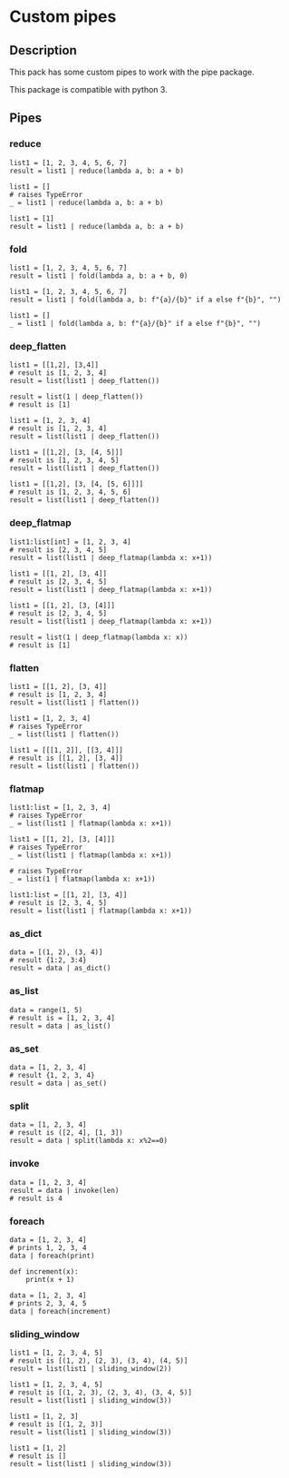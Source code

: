 # Custom pipes

## Description

This pack has some custom pipes to work with the pipe package.

This package is compatible with python 3.

## Pipes

### reduce

    list1 = [1, 2, 3, 4, 5, 6, 7]
    result = list1 | reduce(lambda a, b: a + b)

    list1 = []
    # raises TypeError
    _ = list1 | reduce(lambda a, b: a + b)

    list1 = [1]
    result = list1 | reduce(lambda a, b: a + b)

### fold

    list1 = [1, 2, 3, 4, 5, 6, 7]
    result = list1 | fold(lambda a, b: a + b, 0)

    list1 = [1, 2, 3, 4, 5, 6, 7]
    result = list1 | fold(lambda a, b: f"{a}/{b}" if a else f"{b}", "")

    list1 = []
    _ = list1 | fold(lambda a, b: f"{a}/{b}" if a else f"{b}", "")

### deep_flatten

    list1 = [[1,2], [3,4]]
    # result is [1, 2, 3, 4]
    result = list(list1 | deep_flatten())

    result = list(1 | deep_flatten())
    # result is [1]

    list1 = [1, 2, 3, 4]
    # result is [1, 2, 3, 4]
    result = list(list1 | deep_flatten())

    list1 = [[1,2], [3, [4, 5]]]
    # result is [1, 2, 3, 4, 5]
    result = list(list1 | deep_flatten())

    list1 = [[1,2], [3, [4, [5, 6]]]]
    # result is [1, 2, 3, 4, 5, 6]
    result = list(list1 | deep_flatten())

### deep_flatmap

    list1:list[int] = [1, 2, 3, 4]
    # result is [2, 3, 4, 5]
    result = list(list1 | deep_flatmap(lambda x: x+1))

    list1 = [[1, 2], [3, 4]]
    # result is [2, 3, 4, 5]
    result = list(list1 | deep_flatmap(lambda x: x+1))

    list1 = [[1, 2], [3, [4]]]
    # result is [2, 3, 4, 5]
    result = list(list1 | deep_flatmap(lambda x: x+1))

    result = list(1 | deep_flatmap(lambda x: x))
    # result is [1]

### flatten

    list1 = [[1, 2], [3, 4]]
    # result is [1, 2, 3, 4]
    result = list(list1 | flatten())

    list1 = [1, 2, 3, 4]
    # raises TypeError
    _ = list(list1 | flatten())

    list1 = [[[1, 2]], [[3, 4]]]
    # result is [[1, 2], [3, 4]]
    result = list(list1 | flatten())

### flatmap

    list1:list = [1, 2, 3, 4]
    # raises TypeError
    _ = list(list1 | flatmap(lambda x: x+1))

    list1 = [[1, 2], [3, [4]]]
    # raises TypeError
    _ = list(list1 | flatmap(lambda x: x+1))

    # raises TypeError
    _ = list(1 | flatmap(lambda x: x+1))

    list1:list = [[1, 2], [3, 4]]
    # result is [2, 3, 4, 5]
    result = list(list1 | flatmap(lambda x: x+1))

### as_dict

    data = [(1, 2), (3, 4)]
    # result {1:2, 3:4}
    result = data | as_dict()

### as_list

    data = range(1, 5)
    # result is = [1, 2, 3, 4]
    result = data | as_list()

### as_set

    data = [1, 2, 3, 4]
    # result {1, 2, 3, 4}
    result = data | as_set()

### split

    data = [1, 2, 3, 4]
    # result is ([2, 4], [1, 3])
    result = data | split(lambda x: x%2==0)

### invoke

    data = [1, 2, 3, 4]
    result = data | invoke(len)
    # result is 4

### foreach

    data = [1, 2, 3, 4]
    # prints 1, 2, 3, 4
    data | foreach(print)

    def increment(x):
        print(x + 1)

    data = [1, 2, 3, 4]
    # prints 2, 3, 4, 5
    data | foreach(increment)

### sliding_window

    list1 = [1, 2, 3, 4, 5]
    # result is [(1, 2), (2, 3), (3, 4), (4, 5)]
    result = list(list1 | sliding_window(2))

    list1 = [1, 2, 3, 4, 5]
    # result is [(1, 2, 3), (2, 3, 4), (3, 4, 5)]
    result = list(list1 | sliding_window(3))

    list1 = [1, 2, 3]
    # result is [(1, 2, 3)]
    result = list(list1 | sliding_window(3))

    list1 = [1, 2]
    # result is []
    result = list(list1 | sliding_window(3))
